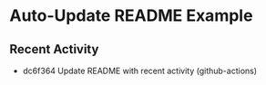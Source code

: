 # Auto-Update README Example

## Recent Activity
<!-- BEGIN RECENT_ACTIVITY -->
* dc6f364 Update README with recent activity (github-actions)
<!-- END RECENT_ACTIVITY -->


